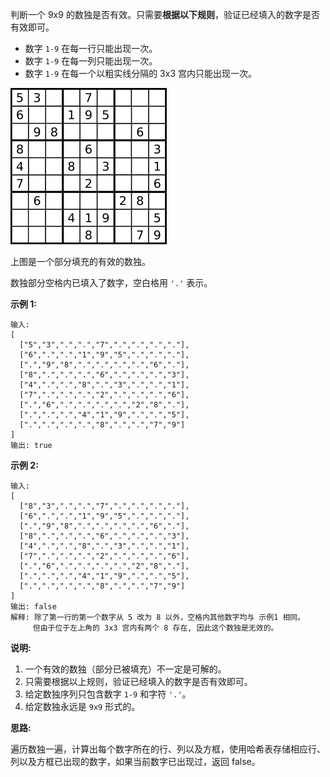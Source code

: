 判断一个 9x9 的数独是否有效。只需要**根据以下规则**，验证已经填入的数字是否有效即可。

- 数字 `1-9` 在每一行只能出现一次。
- 数字 `1-9` 在每一列只能出现一次。
- 数字 `1-9` 在每一个以粗实线分隔的 3x3 宫内只能出现一次。

![](https://github.com/Tarocch1/leetcode/blob/master/problems/0001%20-%200050/36.%20%E6%9C%89%E6%95%88%E7%9A%84%E6%95%B0%E7%8B%AC/assets/250px-Sudoku-by-L2G-20050714.svg.png)

上图是一个部分填充的有效的数独。

数独部分空格内已填入了数字，空白格用 `'.'` 表示。

**示例 1:**

```
输入:
[
  ["5","3",".",".","7",".",".",".","."],
  ["6",".",".","1","9","5",".",".","."],
  [".","9","8",".",".",".",".","6","."],
  ["8",".",".",".","6",".",".",".","3"],
  ["4",".",".","8",".","3",".",".","1"],
  ["7",".",".",".","2",".",".",".","6"],
  [".","6",".",".",".",".","2","8","."],
  [".",".",".","4","1","9",".",".","5"],
  [".",".",".",".","8",".",".","7","9"]
]
输出: true
```

**示例 2:**

```
输入:
[
  ["8","3",".",".","7",".",".",".","."],
  ["6",".",".","1","9","5",".",".","."],
  [".","9","8",".",".",".",".","6","."],
  ["8",".",".",".","6",".",".",".","3"],
  ["4",".",".","8",".","3",".",".","1"],
  ["7",".",".",".","2",".",".",".","6"],
  [".","6",".",".",".",".","2","8","."],
  [".",".",".","4","1","9",".",".","5"],
  [".",".",".",".","8",".",".","7","9"]
]
输出: false
解释: 除了第一行的第一个数字从 5 改为 8 以外，空格内其他数字均与 示例1 相同。
     但由于位于左上角的 3x3 宫内有两个 8 存在, 因此这个数独是无效的。
```

**说明:**

1. 一个有效的数独（部分已被填充）不一定是可解的。
2. 只需要根据以上规则，验证已经填入的数字是否有效即可。
3. 给定数独序列只包含数字 `1-9` 和字符 `'.'`。
4. 给定数独永远是 `9x9` 形式的。

**思路:**

遍历数独一遍，计算出每个数字所在的行、列以及方框，使用哈希表存储相应行、列以及方框已出现的数字，如果当前数字已出现过，返回 false。
